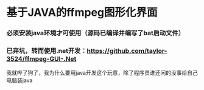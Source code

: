 # 基于JAVA的ffmpeg图形化界面
### 必须安装java环境才可使用（源码已编译并编写了bat启动文件）
### 已弃坑，转而使用.net开发：https://github.com/taylor-3524/ffmpeg-GUI-.Net
我就哔了狗了，我为什么要用java开发这个玩意，除了程序员谁还闲的没事给自己电脑装java